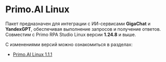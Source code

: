#  Primo.AI Linux 

Пакет предназначен для интеграции с ИИ-сервисами **GigaChat** и **YandexGPT**, обеспечивая выполнение запросов и получение ответов. 
Совместим с Primo RPA Studio Linux  версии **1.24.8** и выше.

С изменениями версий можно ознакомиться в разделах:

   * [Primo.AI Linux 1.1.1](https://docs.primo-rpa.ru/primo-rpa/release-notes/packages/linux/primo-ai/1.1.1)
